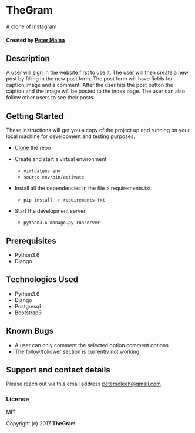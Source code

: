 # TheGram
A clone of Instagram
#### Created by [Peter Maina](https://github.com/petersoleeh) 
## Description
A user will sign in the website first to use it. The user will then create a new post by filling in the new post form. The
post form will have fields for caption,image and a comment. After the user hits the post button the caption and the image will be posted to the index page. The user can also follow other users to see their posts.



## Getting Started

These instructions will get you a copy of the project up and running on your local machine for development and testing purposes. 
* <a href="https://github.com/petersoleeh/TheGram">Clone</a> the repo
* Create and start a virtual environment 
  <ul>
    <li><code>virtualenv env</code></li> 
    <li><code>source env/bin/activate</code></li>
  </ul>
  
* Install all the dependencies in the file > requirements.txt 
  <ul>
    <li><code>pip install -r requirements.txt</code></li>
   </ul>
   
* Start the development server
  <ul>
    <li><code>python3.6 manage.py runserver</code></li>
  </ul>

## Prerequisites
<ul>
  <li>Python3.6</li>
  <li>Django</li>
 </ul>
 
 ## Technologies Used
<ul>
  <li>Python3.6</li>
  <li>Django</li>
  <li>Postgresql</li>
  <li>Bootstrap3</li>
 </ul>
 
 ## Known Bugs
 <ul>
  <li>A user can only comment the selected option comment options</li>
  <li>The follow/follower section is currently not working</li>
 </ul>
 
 
 ## Support and contact details
 Please reach out via this email address <email>petersoleeh@gmail.com</email>
 
 ### License
MIT 

Copyright (c) 2017 **TheGram**

